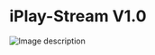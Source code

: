 # iPlay-Stream V1.0
![Image description](https://github.com/alex99-dev/iPlay-Stream/tree/main/src/bg.png)
